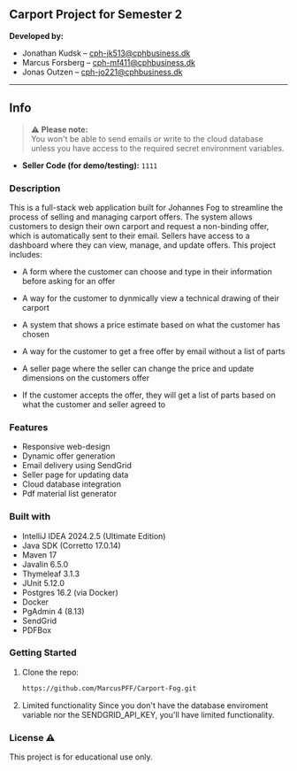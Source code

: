 ## Carport Project for Semester 2

**Developed by:**
- Jonathan Kudsk – [cph-jk513@cphbusiness.dk](mailto:cph-jk513@cphbusiness.dk)  
- Marcus Forsberg – [cph-mf411@cphbusiness.dk](mailto:cph-mf411@cphbusiness.dk)  
- Jonas Outzen – [cph-jo221@cphbusiness.dk](mailto:cph-jo221@cphbusiness.dk)

---

## Info

> ⚠️ **Please note:**  
> You won't be able to send emails or write to the cloud database unless you have access to the required secret environment variables.

- **Seller Code (for demo/testing):** `1111`

### Description
This is a full-stack web application built for Johannes Fog to streamline the process of selling and managing carport offers. The system allows customers to design their own carport and request a non-binding offer, which is automatically sent to their email. Sellers have access to a dashboard where they can view, manage, and update offers. 
This project includes:
- A form where the customer can choose and type in their information before asking for an offer

- A way for the customer to dynmically view a technical drawing of their carport 

- A system that shows a price estimate based on what the customer has chosen

- A way for the customer to get a free offer by email without a list of parts

- A seller page where the seller can change the price and update dimensions on the customers offer

- If the customer accepts the offer, they will get a list of parts based on what the customer and seller agreed to

### Features
- Responsive web-design
- Dynamic offer generation
- Email delivery using SendGrid
- Seller page for updating data
- Cloud database integration
- Pdf material list generator

### Built with
- IntelliJ IDEA 2024.2.5 (Ultimate Edition)
- Java SDK (Corretto 17.0.14)
- Maven 17
- Javalin 6.5.0
- Thymeleaf 3.1.3
- JUnit 5.12.0
- Postgres 16.2 (via Docker)
- Docker
- PgAdmin 4 (8.13)
- SendGrid
- PDFBox 

### Getting Started
1. Clone the repo:
   ```bash
   https://github.com/MarcusPFF/Carport-Fog.git

2. Limited functionality
Since you don't have the database enviroment variable nor the SENDGRID_API_KEY, you'll have limited functionality.

### License ⚠️ 
This project is for educational use only.
